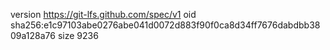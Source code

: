 version https://git-lfs.github.com/spec/v1
oid sha256:e1c97103abe0276abe041d0072d883f90f0ca8d34ff7676dabdbb3809a128a76
size 9236
